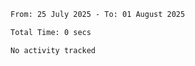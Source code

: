 <!--START_SECTION:waka-->

```txt
From: 25 July 2025 - To: 01 August 2025

Total Time: 0 secs

No activity tracked
```

<!--END_SECTION:waka-->
